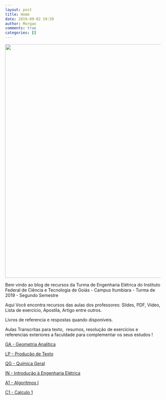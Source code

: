 ```yaml
---
layout: post
title: Home
date: 2019-09-02 19:59
author: Morgao
comments: true
categories: []
---
```

<img class="wp-image-155 size-full aligncenter" src="https://matematicafibonacci.wordpress.com/wp-content/uploads/2019/09/111.png" alt="" width="746" height="754" />

Bem vindo ao blog de recursos da Turma de Engenharia Elétrica do Instituto Federal de Ciência e Tecnologia de Goiás - Campus Itumbiara - Turma de 2019 - Segundo Semestre

Aqui Você encontra recursos das aulas dos professores: Slides, PDF, Vídeo, Lista de exercício, Apostila, Artigo entre outros.

Livros de referencia e respostas quando disponíveis.

Aulas Transcritas para texto,  resumos, resolução de exercícios e referencias exteriores a faculdade para complementar os seus estudos !

<a href="https://matematicafibonacci.wordpress.com/ga/">GA - Geometria Analítica</a>

<a href="https://matematicafibonacci.wordpress.com/por/">LP - Produção de Texto</a>

<a href="https://matematicafibonacci.wordpress.com/qg/">QG - Química Geral</a>

<a href="https://matematicafibonacci.wordpress.com/int/">IN - Introdução à Engenharia Elétrica</a>

<a href="https://matematicafibonacci.wordpress.com/alg1/">A1 - Algoritmos I</a>

<a href="https://matematicafibonacci.wordpress.com/c1/">C1 - Calculo 1</a>
